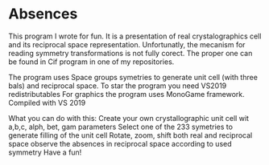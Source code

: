 # Absences
This program I wrote for fun. It is a presentation of real crystalographics cell and its reciprocal space representation. Unfortunatly, the mecanism for reading symmetry transformations is not fully corect. The proper one can be found in Cif program in one of my repositories.

The program uses Space groups symetries to generate unit cell (with three bals) and reciprocal space. 
To star the program you need VS2019 redistributables
For graphics the program uses MonoGame framework.
Compiled with VS 2019

What you can do with this:
Create your own crystallographic unit cell wit a,b,c, alph, bet, gam parameters
Select one of the 233 symetries to generate filling of the unit cell
Rotate, zoom, shift both real and reciprocal space
observe the absences in reciprocal space according to used symmetry
Have a fun!


